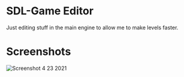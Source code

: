 # SDL-Game Editor
Just editing stuff in the main engine to allow me to make levels faster.

# Screenshots

![Screenshot 4 23 2021](https://github.com/cellos51/SDL-Game/blob/main/screenshots/1.PNG?raw=true)
